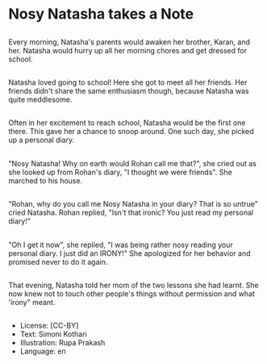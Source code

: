 # Nosy Natasha takes a Note

##
Every morning, Natasha's parents would awaken her brother, Karan, and her. Natasha would hurry up all her morning chores and get dressed for school.

##
Natasha loved going to school! Here she got to meet all her friends. Her friends didn't share the same enthusiasm though, because Natasha was quite meddlesome.

##
Often in her excitement to reach school, Natasha would be the first one there. This gave her a chance to snoop around. One such day, she picked up a personal diary.

##
"Nosy Natasha! Why on earth would Rohan call me that?", she cried out as she looked up from Rohan's diary, "I thought we were friends". She marched to his house.

##
"Rohan, why do you call me Nosy Natasha in your diary? That is so untrue" cried Natasha. Rohan replied, "Isn't that ironic? You just read my personal diary!"

##
"Oh I get it now", she replied, "I was being rather nosy reading your personal diary. I just did an IRONY!" She apologized for her behavior and promised never to do it again.

##
That evening, Natasha told her mom of the two lessons she had learnt. She now knew not to touch other people's things without permission and what 'irony" meant.

##
* License: [CC-BY]
* Text: Simoni Kothari
* Illustration: Rupa Prakash
* Language: en
